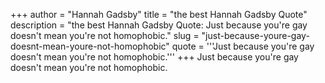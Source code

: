 +++
author = "Hannah Gadsby"
title = "the best Hannah Gadsby Quote"
description = "the best Hannah Gadsby Quote: Just because you're gay doesn't mean you're not homophobic."
slug = "just-because-youre-gay-doesnt-mean-youre-not-homophobic"
quote = '''Just because you're gay doesn't mean you're not homophobic.'''
+++
Just because you're gay doesn't mean you're not homophobic.
